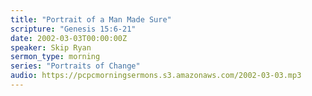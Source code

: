 ```yaml
---
title: "Portrait of a Man Made Sure"
scripture: "Genesis 15:6-21"
date: 2002-03-03T00:00:00Z
speaker: Skip Ryan
sermon_type: morning
series: "Portraits of Change"
audio: https://pcpcmorningsermons.s3.amazonaws.com/2002-03-03.mp3 
---
```



